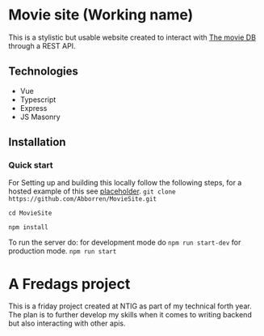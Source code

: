 # Movie site (Working name)
This is a stylistic but usable website created to interact with [The movie DB](https://www.themoviedb.org/) through a REST API.

## Technologies
* Vue
* Typescript
* Express
* JS Masonry
## Installation

### Quick start
For Setting up and building this locally follow the following steps, for a hosted example of this see [placeholder](example.com).
``
git clone https://github.com/Abborren/MovieSite.git
``

``
cd MovieSite
``

``
npm install
``

To run the server do:
for development mode do
``npm run start-dev`` 
for production mode.
``npm run start``


# A Fredags project
This is a friday project created at NTIG as part of my technical forth year.
The plan is to further develop my skills when it comes to writing backend but also interacting with other apis.
